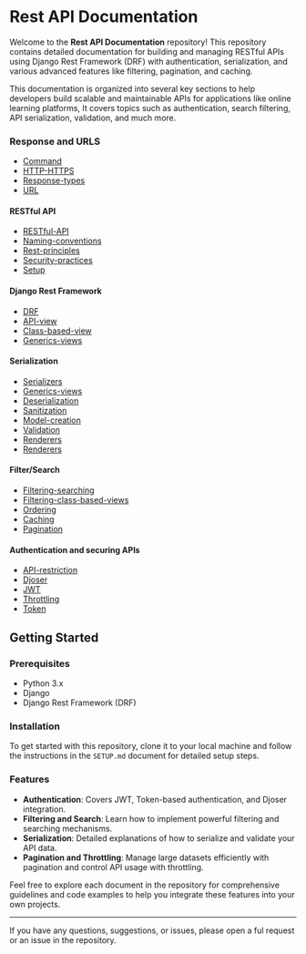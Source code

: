 # Rest API Documentation

Welcome to the **Rest API Documentation** repository! This repository contains detailed documentation for building and managing RESTful APIs using Django Rest Framework (DRF) with authentication, serialization, and various advanced features like filtering, pagination, and caching.

This documentation is organized into several key sections to help developers build scalable and maintainable APIs for applications like online learning platforms, It covers topics such as authentication, search filtering, API serialization, validation, and much more.

### Response and URLS

- [Command](./rest_api/documents/COMMAND.md)
- [HTTP-HTTPS](./rest_api/documents/http-https/HTTP-HTTPS.md)
- [Response-types](./rest_api/documents/http-https/RESONSE_TYPES.md)
- [URL](./rest_api/documents/http-https/URL.md)

#### RESTful API

- [RESTful-API](./rest_api/documents/rest-api/REST_API.md)
- [Naming-conventions](./rest_api/documents/rest-api/NAMING-CONVENTIONS.MD)
- [Rest-principles](./rest_api/documents/rest-api/REST_PRINCIPLES.md)
- [Security-practices](./rest_api/documents/rest-api/SECURITY.md)
- [Setup](./rest_api/documents/SETUP.md)

#### Django Rest Framework

- [DRF](./rest_api/documents/drf/DRF.md)
- [API-view](./rest_api/documents/drf/API-VIEW.md)
- [Class-based-view](./rest_api/documents/drf/CLASS-BASED-VIEW.md)
- [Generics-views](./rest_api/documents/drf/GENERICS.md)

#### Serialization

- [Serializers](./rest_api/documents/serialization/SERIALIZERS.md)
- [Generics-views](./rest_api/documents/serialization/GENERICS.md)
- [Deserialization](./rest_api/documents/serialization/DESERIALIZER.md)
- [Sanitization](./rest_api/documents/serialization/SANITIZATION.md)
- [Model-creation](./rest_api/documents/serialization/MODEL-CREATION.md)
- [Validation](./rest_api/documents/serialization/VALIDATION.md)
- [Renderers](./rest_api/documents/serialization/RENDERERS.md)
- [Renderers](./rest_api/documents/serialization/MODEL-CREATION.md)

#### Filter/Search

- [Filtering-searching](./rest_api/documents/filter-search/FILTERING.md)
- [Filtering-class-based-views](./rest_api/documents/filter-search/FILTERING-CLASSBASED-VIEWS.md)
- [Ordering](./rest_api/documents/filter-search/ORDERING.md)
- [Caching](./rest_api/documents/filter-search/CACHING.md)
- [Pagination](./rest_api/documents/filter-search/PAGINATION.md)

#### Authentication and securing APIs

- [API-restriction](./rest_api/documents/Authentication/AUTH.md)
- [Djoser](./rest_api/documents/Authentication/DJOSER.md)
- [JWT](./rest_api/documents/Authentication/JWT.md)
- [Throttling](./rest_api/documents/Authentication/THROTTLING.md)
- [Token](./rest_api/documents/Authentication/TOKEN.md)

## Getting Started

### Prerequisites

- Python 3.x
- Django
- Django Rest Framework (DRF)

### Installation

To get started with this repository, clone it to your local machine and follow the instructions in the `SETUP.md` document for detailed setup steps.

### Features

- **Authentication**: Covers JWT, Token-based authentication, and Djoser integration.
- **Filtering and Search**: Learn how to implement powerful filtering and searching mechanisms.
- **Serialization**: Detailed explanations of how to serialize and validate your API data.
- **Pagination and Throttling**: Manage large datasets efficiently with pagination and control API usage with throttling.

Feel free to explore each document in the repository for comprehensive guidelines and code examples to help you integrate these features into your own projects.

---

If you have any questions, suggestions, or issues, please open a ful request or an issue in the repository.
